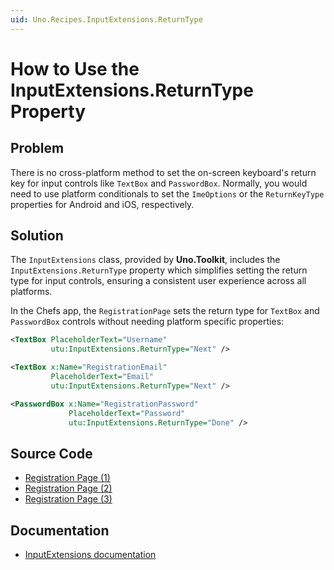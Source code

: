```yaml
---
uid: Uno.Recipes.InputExtensions.ReturnType
---
```


# How to Use the InputExtensions.ReturnType Property

## Problem

There is no cross-platform method to set the on-screen keyboard's return key for input controls like `TextBox` and `PasswordBox`. Normally, you would need to use platform conditionals to set the `ImeOptions` or the `ReturnKeyType` properties for Android and iOS, respectively.

## Solution

The `InputExtensions` class, provided by **Uno.Toolkit**, includes the `InputExtensions.ReturnType` property which simplifies setting the return type for input controls, ensuring a consistent user experience across all platforms.

In the Chefs app, the `RegistrationPage` sets the return type for `TextBox` and `PasswordBox` controls without needing platform specific properties:

```xml
<TextBox PlaceholderText="Username"
         utu:InputExtensions.ReturnType="Next" />

<TextBox x:Name="RegistrationEmail"
         PlaceholderText="Email"
         utu:InputExtensions.ReturnType="Next" />

<PasswordBox x:Name="RegistrationPassword"
             PlaceholderText="Password"
             utu:InputExtensions.ReturnType="Done" />
```

## Source Code

- [Registration Page (1)](https://github.com/unoplatform/uno.chefs/blob/139edc9eab65b322e219efb7572583551c40ad32/Chefs/Views/RegistrationPage.xaml#L30)
- [Registration Page (2)](https://github.com/unoplatform/uno.chefs/blob/139edc9eab65b322e219efb7572583551c40ad32/Chefs/Views/RegistrationPage.xaml#L42)
- [Registration Page (3)](https://github.com/unoplatform/uno.chefs/blob/139edc9eab65b322e219efb7572583551c40ad32/Chefs/Views/RegistrationPage.xaml#L50)

## Documentation

- [InputExtensions documentation](xref:Toolkit.Helpers.InputExtensions)
